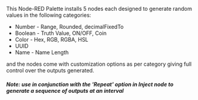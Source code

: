 This Node-RED Palette installs 5 nodes each designed to generate random values in the following categories:

- Number - Range, Rounded, decimalFixedTo
- Boolean - Truth Value, ON/OFF, Coin
- Color - Hex, RGB, RGBA, HSL
- UUID
- Name - Name Length

and the nodes come with customization options as per category giving full control over the outputs generated.

##### Note: use in conjunction with the 'Repeat' option in Inject node to generate a sequence of outputs at an interval
